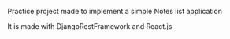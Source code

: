 Practice project made to implement a simple Notes list application 

It is made with DjangoRestFramework and React.js